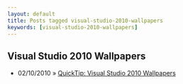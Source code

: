 ```yaml
---
layout: default
title: Posts tagged visual-studio-2010-wallpapers
keywords: [visual-studio-2010-wallpapers]
---
```

<h2 class="category">Visual Studio 2010 Wallpapers</h2>
<ul class="posts">
<li>
<p>
<span class="date">02/10/2010</span> &raquo; 
<a href="/blog/quicktip-visual-studio-2010-wallpapers">QuickTip: Visual Studio 2010 Wallpapers</a>
</p>
</li> 
</ul>
